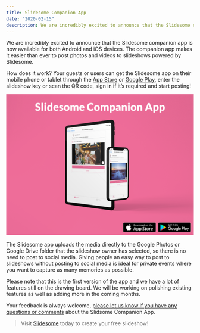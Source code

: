 ```yaml
---
title: Slidesome Companion App
date: "2020-02-15"
description: We are incredibly excited to announce that the Slidesome companion app is now available for both Android and iOS devices. The companion app makes it easier than ever to post photos and videos to slideshows powered by Slidesome.
---
```

We are incredibly excited to announce that the Slidesome companion app is now available for both Android and iOS devices. The companion app makes it easier than ever to post photos and videos to slideshows powered by Slidesome.

How does it work? Your guests or users can get the Slidesome app on their mobile phone or tablet through the [App Store](https://apps.apple.com/us/app/slidesome/id1498111136) or [Google Play](https://play.google.com/store/apps/details?id=com.slidesome.mobileapp), enter the slideshow key or scan the QR code, sign in if it’s required and start posting!

![Slidesome companion app](./compapp.png)

The Slidesome app uploads the media directly to the Google Photos or Google Drive folder that the slideshow owner has selected, so there is no need to post to social media. Giving people an easy way to post to slideshows without posting to social media is ideal for private events where you want to capture as many memories as possible. 

Please note that this is the first version of the app and we have a lot of features still on the drawing board. We will be working on polishing existing features as well as adding more in the coming months.

Your feedback is always welcome, [please let us know if you have any questions or comments](https://slidesome.com/contact/) about the Slidsome Companion App.

> Visit [Slidesome](https://slidesome.com) today to create your free slideshow!
